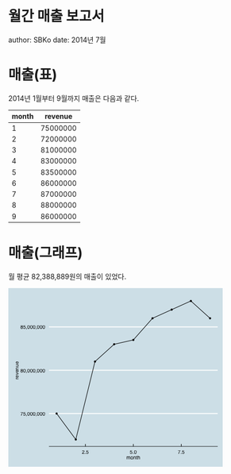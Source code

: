 월간 매출 보고서
========================================================
author: SBKo
date: 2014년 7월







매출(표)
========================================================


2014년 1월부터 9월까지 매출은 다음과 같다.

<table>
 <thead>
  <tr>
   <th> month </th>
   <th> revenue </th>
  </tr>
 </thead>
<tbody>
  <tr>
   <td> 1 </td>
   <td> 75000000 </td>
  </tr>
  <tr>
   <td> 2 </td>
   <td> 72000000 </td>
  </tr>
  <tr>
   <td> 3 </td>
   <td> 81000000 </td>
  </tr>
  <tr>
   <td> 4 </td>
   <td> 83000000 </td>
  </tr>
  <tr>
   <td> 5 </td>
   <td> 83500000 </td>
  </tr>
  <tr>
   <td> 6 </td>
   <td> 86000000 </td>
  </tr>
  <tr>
   <td> 7 </td>
   <td> 87000000 </td>
  </tr>
  <tr>
   <td> 8 </td>
   <td> 88000000 </td>
  </tr>
  <tr>
   <td> 9 </td>
   <td> 86000000 </td>
  </tr>
</tbody>
</table>



매출(그래프)
========================================================

월 평균 82,388,889원의 매출이 있었다.

![plot of chunk unnamed-chunk-4](revenue-figure/unnamed-chunk-4.png) 

